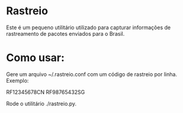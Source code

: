 Rastreio
========

Este é um pequeno utilitário utilizado para capturar informações de rastreamento
de pacotes enviados para o Brasil.

Como usar:
==========

Gere um arquivo ~/.rastreio.conf com um código de rastreio por linha. Exemplo:

RF12345678CN
RF98765432SG

Rode o utilitário ./rastreio.py.
